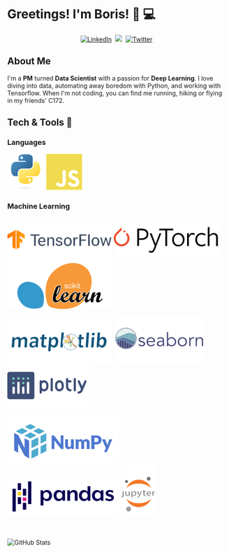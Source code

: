 #  Greetings! I'm Boris! 👋 :computer:
<p align="center">
<a href="https://www.linkedin.com/in/borisbaron"><img src="https://img.shields.io/badge/linkedin-%230077B5.svg?&style=for-the-badge&logo=linkedin&logoColor=white" alt="LinkedIn" /></a>&nbsp;
<a href="https://8ori5.github.io/"><img src="https://img.shields.io/badge/-PORTFOLIO-%23ff69b4&?style=for-the-badge&?color=ff69b4 alt="Portfolio" /></a>&nbsp;
<a href="https://twitter.com/boris_codes"><img src="https://img.shields.io/badge/Twitter-1DA1F2?style=for-the-badge&logo=twitter&logoColor=white" alt="Twitter" /></a>&nbsp;
  </p>
  
## **About Me**

I'm a **PM** turned **Data Scientist** with a passion for **Deep Learning**. I love diving into data, automating away boredom with Python, and working with Tensorflow. When I'm not coding, you can find me running, hiking or flying in my friends' C172.
<br>

## **Tech & Tools** 🔧

### Languages
![Python](./img/python.svg)
![JavaScript](./img/js.svg)
<br>

### Machine Learning
![TensorFlow](./img/tensorflow.svg)
![PyTorch](./img/pytorch.svg)
![Scikit-Learn](./img/sklearn.svg)

![Matplotlib](./img/matplotlib.svg)
![Seaborn](./img/seaborn.svg)
![Plotly](./img/plotly.svg)

![NumPy](./img/numpy.svg)
![Pandas](./img/pandas.svg)
![Jupyter](./img/jupyter.svg)

</div>


<br>

![GitHub Stats](https://github-readme-stats.vercel.app/api?username=8ORI5&hide=prs,issues,contribs?username=8ORI5&count_private=true?username=8ORI5&show_icons=true&theme=radical)







<!--
**8ORI5/8ORI5** is a ✨ _special_ ✨ repository because its `README.md` (this file) appears on your GitHub profile.

Here are some ideas to get you started:

- 🔭 I’m currently working on ...
- 🌱 I’m currently learning ...
- 👯 I’m looking to collaborate on ...
- 🤔 I’m looking for help with ...
- 💬 Ask me about ...
- 📫 How to reach me: ...
- 😄 Pronouns: ...
- ⚡ Fun fact: ...
-->
